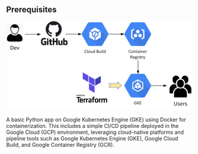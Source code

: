 ## Prerequisites
![Architecture Diagram](diagram.jpg)

A basic Python app on Google Kubernetes Engine (GKE) using Docker for containerization.
This includes a simple CI/CD pipeline deployed in the Google Cloud (GCP) environment, leveraging cloud-native platforms and pipeline tools such as Google Kubernetes Engine (GKE), Google Cloud Build, and Google Container Registry (GCR).
